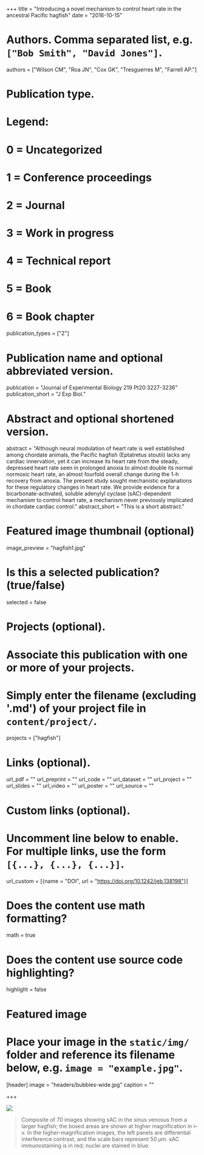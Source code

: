 +++
title = "Introducing a novel mechanism to control heart rate in the ancestral Pacific hagfish"
date = "2016-10-15"

# Authors. Comma separated list, e.g. `["Bob Smith", "David Jones"]`.
authors = ["Wilson CM", "Roa JN", "Cox GK", "Tresguerres M", "Farrell AP."]

# Publication type.
# Legend:
# 0 = Uncategorized
# 1 = Conference proceedings
# 2 = Journal
# 3 = Work in progress
# 4 = Technical report
# 5 = Book
# 6 = Book chapter
publication_types = ["2"]

# Publication name and optional abbreviated version.
publication = "Journal of Experimental Biology 219 Pt20:3227-3236"
publication_short = "J Exp Biol."

# Abstract and optional shortened version.
abstract = "Although neural modulation of heart rate is well established among chordate animals, the Pacific hagfish (Eptatretus stoutii) lacks any cardiac innervation, yet it can increase its heart rate from the steady, depressed heart rate seen in prolonged anoxia to almost double its normal normoxic heart rate, an almost fourfold overall change during the 1-h recovery from anoxia. The present study sought mechanistic explanations for these regulatory changes in heart rate. We provide evidence for a bicarbonate-activated, soluble adenylyl cyclase (sAC)-dependent mechanism to control heart rate, a mechanism never previously implicated in chordate cardiac control."
abstract_short = "This is a short abstract."


# Featured image thumbnail (optional)
image_preview = "hagfish1.jpg"

# Is this a selected publication? (true/false)
selected = false

# Projects (optional).
#   Associate this publication with one or more of your projects.
#   Simply enter the filename (excluding '.md') of your project file in `content/project/`.
projects = ["hagfish"]

# Links (optional).
url_pdf = ""
url_preprint = ""
url_code = ""
url_dataset = ""
url_project = ""
url_slides = ""
url_video = ""
url_poster = ""
url_source = ""

# Custom links (optional).
#   Uncomment line below to enable. For multiple links, use the form `[{...}, {...}, {...}]`.
 url_custom = [{name = "DOI", url = "https://doi.org/10.1242/jeb.138198"}]

# Does the content use math formatting?
math = true

# Does the content use source code highlighting?
highlight = false

# Featured image
# Place your image in the `static/img/` folder and reference its filename below, e.g. `image = "example.jpg"`.
[header]
image = "headers/bubbles-wide.jpg"
caption = ""

+++

![](/img/hagfish1.jpg)

> Composite of 70 images showing sAC in the sinus venosus from a larger hagfish; the boxed areas are shown at higher magnification in i–v. In the higher-magnification images, the left panels are differential interference contrast, and the scale bars represent 50 µm. sAC immunostaining is in red; nuclei are stained in blue.
